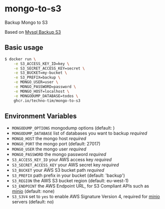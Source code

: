 # mongo-to-s3

Backup Mongo to S3

Based on [Mysql Backup S3](https://hub.docker.com/r/schickling/mysql-backup-s3/)

## Basic usage

```sh
$ docker run \
    -e S3_ACCESS_KEY_ID=key \
    -e S3_SECRET_ACCESS_KEY=secret \
    -e S3_BUCKET=my-bucket \
    -e S3_PREFIX=backup \
    -e MONGO_USER=user \
    -e MONGO_PASSWORD=password \
    -e MONGO_HOST=localhost \
    -e MONGODUMP_DATABASE=todos \
    ghcr.io/techno-tim/mongo-to-s3
```

## Environment Variables

- `MONGODUMP_OPTIONS` mongodump options (default: )
- `MONGODUMP_DATABASE` list of databases you want to backup *required*
- `MONGO_HOST` the mongo host *required*
- `MONGO_PORT` the mongo port (default: 27017)
- `MONGO_USER` the mongo user *required*
- `MONGO_PASSWORD` the mongo password *required*
- `S3_ACCESS_KEY_ID` your AWS access key *required*
- `S3_SECRET_ACCESS_KEY` your AWS secret key *required*
- `S3_BUCKET` your AWS S3 bucket path *required*
- `S3_PREFIX` path prefix in your bucket (default: 'backup')
- `S3_REGION` the AWS S3 bucket region (default: eu-west-1)
- `S3_ENDPOINT` the AWS Endpoint URL, for S3 Compliant APIs such as [minio](https://minio.io) (default: none)
- `S3_S3V4` set to `yes` to enable AWS Signature Version 4, required for [minio](https://minio.io) servers (default: no)
